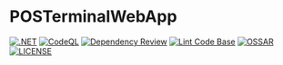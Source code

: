 # POSTerminalWebApp

[![.NET](https://github.com/shashinma/POSTerminalWebApp/actions/workflows/dotnet.yml/badge.svg)](https://github.com/shashinma/POSTerminalWebApp/actions/workflows/dotnet.yml)
[![CodeQL](https://github.com/shashinma/POSTerminalWebApp/actions/workflows/codeql.yml/badge.svg)](https://github.com/shashinma/POSTerminalWebApp/actions/workflows/codeql.yml)
[![Dependency Review](https://github.com/shashinma/POSTerminalWebApp/actions/workflows/dependency-review.yml/badge.svg)](https://github.com/shashinma/POSTerminalWebApp/actions/workflows/dependency-review.yml)
[![Lint Code Base](https://github.com/shashinma/POSTerminalWebApp/actions/workflows/super-linter.yml/badge.svg)](https://github.com/shashinma/POSTerminalWebApp/actions/workflows/super-linter.yml)
[![OSSAR](https://github.com/shashinma/POSTerminalWebApp/actions/workflows/ossar.yml/badge.svg)](https://github.com/shashinma/POSTerminalWebApp/actions/workflows/ossar.yml)
[![LICENSE](https://img.shields.io/github/license/shashinma/POSTerminalWebApp.svg)](LICENSE)
<!-- [![ESLint](https://github.com/shashinma/POSTerminalWebApp/actions/workflows/eslint.yml/badge.svg)](https://github.com/shashinma/POSTerminalWebApp/actions/workflows/eslint.yml) </br>

[![Docker](https://github.com/shashinma/POSTerminalWebApp/actions/workflows/docker-publish.yml/badge.svg)](https://github.com/shashinma/POSTerminalWebApp/actions/workflows/docker-publish.yml)
[![Docker Image CI](https://github.com/shashinma/POSTerminalWebApp/actions/workflows/docker-image.yml/badge.svg)](https://github.com/shashinma/POSTerminalWebApp/actions/workflows/docker-image.yml)
[![Microsoft Defender For Devops](https://github.com/shashinma/POSTerminalWebApp/actions/workflows/defender-for-devops.yml/badge.svg)](https://github.com/shashinma/POSTerminalWebApp/actions/workflows/defender-for-devops.yml) -->
